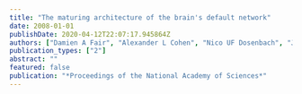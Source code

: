```yaml
---
title: "The maturing architecture of the brain's default network"
date: 2008-01-01
publishDate: 2020-04-12T22:07:17.945864Z
authors: ["Damien A Fair", "Alexander L Cohen", "Nico UF Dosenbach", "Jessica A Church", "Francis M Miezin", "Deanna M Barch", "Marcus E Raichle", "Steven E Petersen", "Bradley L Schlaggar"]
publication_types: ["2"]
abstract: ""
featured: false
publication: "*Proceedings of the National Academy of Sciences*"
---
```



